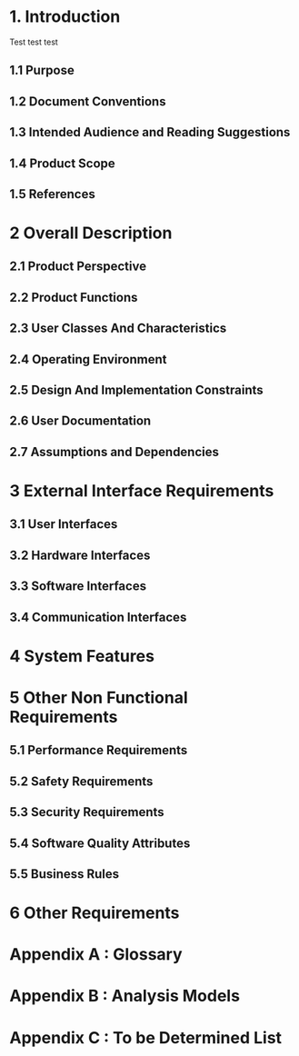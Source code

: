 # 1. Introduction

Test test test 

## 1.1 Purpose





## 1.2 Document Conventions





## 1.3  Intended Audience and Reading Suggestions





## 1.4 Product Scope





## 1.5 References



# 2 Overall Description



## 2.1 Product Perspective



## 2.2 Product Functions



## 2.3 User Classes And Characteristics



## 2.4 Operating Environment 



## 2.5 Design And Implementation Constraints



## 2.6 User Documentation





## 2.7 Assumptions and Dependencies





# 3 External Interface Requirements





## 3.1 User Interfaces



## 3.2 Hardware Interfaces



## 3.3 Software Interfaces 





## 3.4 Communication Interfaces



# 4 System Features



# 5 Other Non Functional Requirements



## 5.1 Performance Requirements



## 5.2 Safety Requirements



## 5.3 Security Requirements



## 5.4 Software Quality Attributes 



## 5.5 Business Rules



# 6 Other Requirements



# Appendix A : Glossary



# Appendix B : Analysis Models



# Appendix C : To be Determined List 

